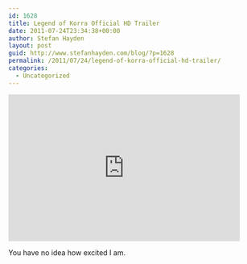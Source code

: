 ```yaml
---
id: 1628
title: Legend of Korra Official HD Trailer
date: 2011-07-24T23:34:38+00:00
author: Stefan Hayden
layout: post
guid: http://www.stefanhayden.com/blog/?p=1628
permalink: /2011/07/24/legend-of-korra-official-hd-trailer/
categories:
  - Uncategorized
---
```

<iframe width="460" height="292" src="http://www.youtube.com/embed/9T38e8XzsuU" frameborder="0" allowfullscreen></iframe>

You have no idea how excited I am.